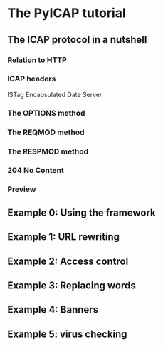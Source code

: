 The PyICAP tutorial
===================

The ICAP protocol in a nutshell
-------------------------------

### Relation to HTTP

### ICAP headers

ISTag
Encapsulated
Date
Server

### The OPTIONS method

### The REQMOD method

### The RESPMOD method

### 204 No Content

### Preview

Example 0: Using the framework
------------------------------

Example 1: URL rewriting
------------------------

Example 2: Access control
-------------------------

Example 3: Replacing words
--------------------------

Example 4: Banners
------------------

Example 5: virus checking
-------------------------

